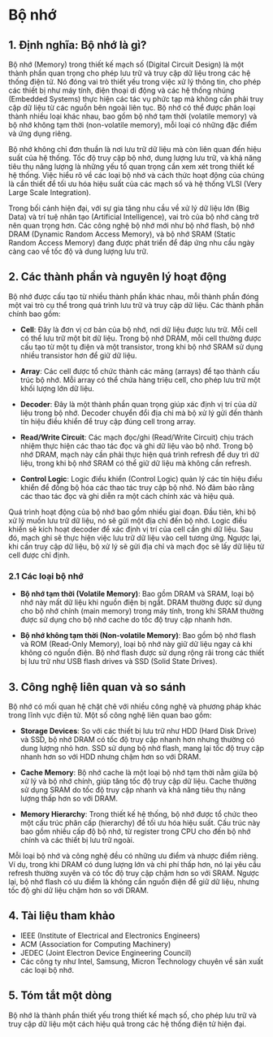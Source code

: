 # Bộ nhớ

## 1. Định nghĩa: Bộ nhớ là gì?
Bộ nhớ (Memory) trong thiết kế mạch số (Digital Circuit Design) là một thành phần quan trọng cho phép lưu trữ và truy cập dữ liệu trong các hệ thống điện tử. Nó đóng vai trò thiết yếu trong việc xử lý thông tin, cho phép các thiết bị như máy tính, điện thoại di động và các hệ thống nhúng (Embedded Systems) thực hiện các tác vụ phức tạp mà không cần phải truy cập dữ liệu từ các nguồn bên ngoài liên tục. Bộ nhớ có thể được phân loại thành nhiều loại khác nhau, bao gồm bộ nhớ tạm thời (volatile memory) và bộ nhớ không tạm thời (non-volatile memory), mỗi loại có những đặc điểm và ứng dụng riêng.

Bộ nhớ không chỉ đơn thuần là nơi lưu trữ dữ liệu mà còn liên quan đến hiệu suất của hệ thống. Tốc độ truy cập bộ nhớ, dung lượng lưu trữ, và khả năng tiêu thụ năng lượng là những yếu tố quan trọng cần xem xét trong thiết kế hệ thống. Việc hiểu rõ về các loại bộ nhớ và cách thức hoạt động của chúng là cần thiết để tối ưu hóa hiệu suất của các mạch số và hệ thống VLSI (Very Large Scale Integration).

Trong bối cảnh hiện đại, với sự gia tăng nhu cầu về xử lý dữ liệu lớn (Big Data) và trí tuệ nhân tạo (Artificial Intelligence), vai trò của bộ nhớ càng trở nên quan trọng hơn. Các công nghệ bộ nhớ mới như bộ nhớ flash, bộ nhớ DRAM (Dynamic Random Access Memory), và bộ nhớ SRAM (Static Random Access Memory) đang được phát triển để đáp ứng nhu cầu ngày càng cao về tốc độ và dung lượng lưu trữ.

## 2. Các thành phần và nguyên lý hoạt động
Bộ nhớ được cấu tạo từ nhiều thành phần khác nhau, mỗi thành phần đóng một vai trò cụ thể trong quá trình lưu trữ và truy cập dữ liệu. Các thành phần chính bao gồm:

- **Cell**: Đây là đơn vị cơ bản của bộ nhớ, nơi dữ liệu được lưu trữ. Mỗi cell có thể lưu trữ một bit dữ liệu. Trong bộ nhớ DRAM, mỗi cell thường được cấu tạo từ một tụ điện và một transistor, trong khi bộ nhớ SRAM sử dụng nhiều transistor hơn để giữ dữ liệu.

- **Array**: Các cell được tổ chức thành các mảng (arrays) để tạo thành cấu trúc bộ nhớ. Mỗi array có thể chứa hàng triệu cell, cho phép lưu trữ một khối lượng lớn dữ liệu.

- **Decoder**: Đây là một thành phần quan trọng giúp xác định vị trí của dữ liệu trong bộ nhớ. Decoder chuyển đổi địa chỉ mà bộ xử lý gửi đến thành tín hiệu điều khiển để truy cập đúng cell trong array.

- **Read/Write Circuit**: Các mạch đọc/ghi (Read/Write Circuit) chịu trách nhiệm thực hiện các thao tác đọc và ghi dữ liệu vào bộ nhớ. Trong bộ nhớ DRAM, mạch này cần phải thực hiện quá trình refresh để duy trì dữ liệu, trong khi bộ nhớ SRAM có thể giữ dữ liệu mà không cần refresh.

- **Control Logic**: Logic điều khiển (Control Logic) quản lý các tín hiệu điều khiển để đồng bộ hóa các thao tác truy cập bộ nhớ. Nó đảm bảo rằng các thao tác đọc và ghi diễn ra một cách chính xác và hiệu quả.

Quá trình hoạt động của bộ nhớ bao gồm nhiều giai đoạn. Đầu tiên, khi bộ xử lý muốn lưu trữ dữ liệu, nó sẽ gửi một địa chỉ đến bộ nhớ. Logic điều khiển sẽ kích hoạt decoder để xác định vị trí của cell cần ghi dữ liệu. Sau đó, mạch ghi sẽ thực hiện việc lưu trữ dữ liệu vào cell tương ứng. Ngược lại, khi cần truy cập dữ liệu, bộ xử lý sẽ gửi địa chỉ và mạch đọc sẽ lấy dữ liệu từ cell được chỉ định.

### 2.1 Các loại bộ nhớ
- **Bộ nhớ tạm thời (Volatile Memory)**: Bao gồm DRAM và SRAM, loại bộ nhớ này mất dữ liệu khi nguồn điện bị ngắt. DRAM thường được sử dụng cho bộ nhớ chính (main memory) trong máy tính, trong khi SRAM thường được sử dụng cho bộ nhớ cache do tốc độ truy cập nhanh hơn.

- **Bộ nhớ không tạm thời (Non-volatile Memory)**: Bao gồm bộ nhớ flash và ROM (Read-Only Memory), loại bộ nhớ này giữ dữ liệu ngay cả khi không có nguồn điện. Bộ nhớ flash được sử dụng rộng rãi trong các thiết bị lưu trữ như USB flash drives và SSD (Solid State Drives).

## 3. Công nghệ liên quan và so sánh
Bộ nhớ có mối quan hệ chặt chẽ với nhiều công nghệ và phương pháp khác trong lĩnh vực điện tử. Một số công nghệ liên quan bao gồm:

- **Storage Devices**: So với các thiết bị lưu trữ như HDD (Hard Disk Drive) và SSD, bộ nhớ DRAM có tốc độ truy cập nhanh hơn nhưng thường có dung lượng nhỏ hơn. SSD sử dụng bộ nhớ flash, mang lại tốc độ truy cập nhanh hơn so với HDD nhưng chậm hơn so với DRAM.

- **Cache Memory**: Bộ nhớ cache là một loại bộ nhớ tạm thời nằm giữa bộ xử lý và bộ nhớ chính, giúp tăng tốc độ truy cập dữ liệu. Cache thường sử dụng SRAM do tốc độ truy cập nhanh và khả năng tiêu thụ năng lượng thấp hơn so với DRAM.

- **Memory Hierarchy**: Trong thiết kế hệ thống, bộ nhớ được tổ chức theo một cấu trúc phân cấp (hierarchy) để tối ưu hóa hiệu suất. Cấu trúc này bao gồm nhiều cấp độ bộ nhớ, từ register trong CPU cho đến bộ nhớ chính và các thiết bị lưu trữ ngoài.

Mỗi loại bộ nhớ và công nghệ đều có những ưu điểm và nhược điểm riêng. Ví dụ, trong khi DRAM có dung lượng lớn và chi phí thấp hơn, nó lại yêu cầu refresh thường xuyên và có tốc độ truy cập chậm hơn so với SRAM. Ngược lại, bộ nhớ flash có ưu điểm là không cần nguồn điện để giữ dữ liệu, nhưng tốc độ ghi dữ liệu chậm hơn so với DRAM.

## 4. Tài liệu tham khảo
- IEEE (Institute of Electrical and Electronics Engineers)
- ACM (Association for Computing Machinery)
- JEDEC (Joint Electron Device Engineering Council)
- Các công ty như Intel, Samsung, Micron Technology chuyên về sản xuất các loại bộ nhớ.

## 5. Tóm tắt một dòng
Bộ nhớ là thành phần thiết yếu trong thiết kế mạch số, cho phép lưu trữ và truy cập dữ liệu một cách hiệu quả trong các hệ thống điện tử hiện đại.